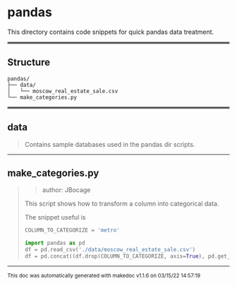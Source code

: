 # pandas

This directory contains code snippets for quick pandas data treatment.
<hr style="border:2px solid gray"> </hr>

## Structure 
```
pandas/
├── data/
│   └── moscow_real_estate_sale.csv
└── make_categories.py
```

<hr style="border:2px solid gray"> </hr>

## data
>
>Contains sample databases used in the pandas dir scripts.
---
## make_categories.py
>> author: JBocage
>
>This script shows how to transform a column into categorical data.
>
>The snippet useful is
>
>```python
>COLUMN_TO_CATEGORIZE = 'metro'
>
>import pandas as pd
>df = pd.read_csv('./data/moscow_real_estate_sale.csv')
>df = pd.concat((df.drop(COLUMN_TO_CATEGORIZE, axis=True), pd.get_dummies(df[COLUMN_TO_CATEGORIZE])), axis=1)
>```

---




<sub>This doc was automatically generated with makedoc v1.1.6 on  03/15/22 14:57:19 